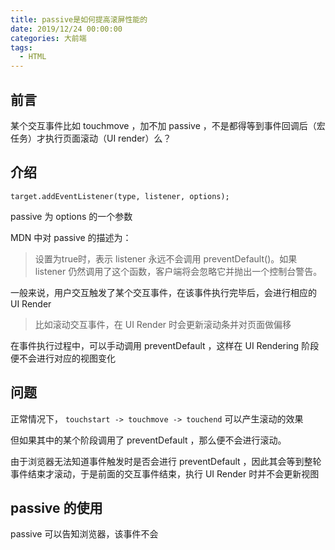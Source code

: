 ```yaml
---
title: passive是如何提高滚屏性能的
date: 2019/12/24 00:00:00
categories: 大前端
tags: 
  - HTML
---
```


## 前言

某个交互事件比如 touchmove ，加不加 passive ，不是都得等到事件回调后（宏任务）才执行页面滚动（UI render）么？

## 介绍

`target.addEventListener(type, listener, options);` 

passive 为 options 的一个参数

MDN 中对 passive 的描述为：
> 设置为true时，表示 listener 永远不会调用 preventDefault()。如果 listener 仍然调用了这个函数，客户端将会忽略它并抛出一个控制台警告。

<!-- more -->

一般来说，用户交互触发了某个交互事件，在该事件执行完毕后，会进行相应的 UI Render
> 比如滚动交互事件，在 UI Render 时会更新滚动条并对页面做偏移

在事件执行过程中，可以手动调用 preventDefault ，这样在 UI Rendering 阶段便不会进行对应的视图变化

## 问题

正常情况下， `touchstart -> touchmove -> touchend` 可以产生滚动的效果

但如果其中的某个阶段调用了 preventDefault ，那么便不会进行滚动。

由于浏览器无法知道事件触发时是否会进行 preventDefault ，因此其会等到整轮事件结束才滚动，于是前面的交互事件结束，执行 UI Render 时并不会更新视图

## passive 的使用

passive 可以告知浏览器，该事件不会

